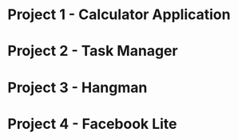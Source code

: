 # Project 1 - Calculator Application

# Project 2 - Task Manager

# Project 3 - Hangman 

# Project 4 - Facebook Lite
